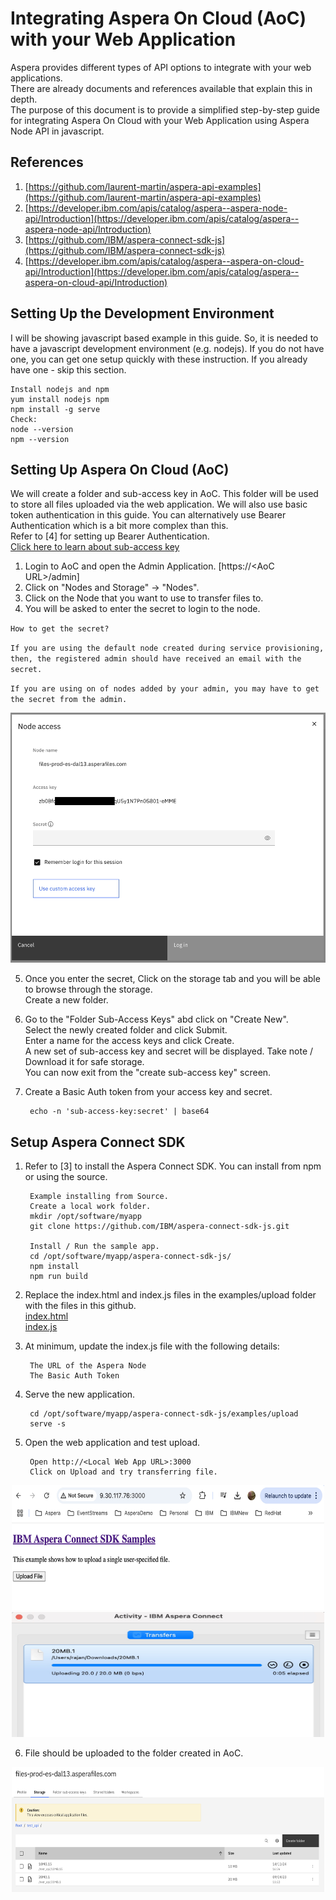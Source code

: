 # Integrating Aspera On Cloud (AoC) with your Web Application
Aspera provides different types of API options to integrate with your web applications.   
There are already documents and references available that explain this in depth.   
The purpose of this document is to provide a simplified step-by-step guide for integrating Aspera On Cloud with your Web Application using Aspera Node API in javascript.    

## References
1. [https://github.com/laurent-martin/aspera-api-examples](https://github.com/laurent-martin/aspera-api-examples)   
2. [https://developer.ibm.com/apis/catalog/aspera--aspera-node-api/Introduction](https://developer.ibm.com/apis/catalog/aspera--aspera-node-api/Introduction)
3. [https://github.com/IBM/aspera-connect-sdk-js](https://github.com/IBM/aspera-connect-sdk-js)
4. [https://developer.ibm.com/apis/catalog/aspera--aspera-on-cloud-api/Introduction](https://developer.ibm.com/apis/catalog/aspera--aspera-on-cloud-api/Introduction)


## Setting Up the Development Environment
I will be showing javascript based example in this guide. So, it is needed to have a javascript development environment (e.g. nodejs). If you do not have one, you can get one setup quickly with these instruction. If you already have one - skip this section.    

    Install nodejs and npm
    yum install nodejs npm
    npm install -g serve   
    Check:  
    node --version
    npm --version


## Setting Up Aspera On Cloud (AoC)
We will create a folder and sub-access key in AoC. This folder will be used to store all files uploaded via the web application. We will also use basic token authentication in this guide. You can alternatively use Bearer Authentication which is a bit more complex than this.   
Refer to [4] for setting up Bearer Authentication.    
[Click here to learn about sub-access key](https://demo.ibmaspera.com/help/primary_and_sub-access_keys)

1. Login to AoC and open the Admin Application. [https://\<AoC URL>\/admin]   
2. Click on "Nodes and Storage" -> "Nodes".   
3. Click on the Node that you want to use to transfer files to. 
4. You will be asked to enter the secret to login to the node.  

`How to get the secret?   `
        
`If you are using the default node created during service provisioning, then, the registered admin should have received an email with the secret.   `

`If you are using on of nodes added by your admin, you may have to get the secret from the admin.`

<center> <img src="./images/1.jpg" width="600" height="400"> </center>

5. Once you enter the secret, Click on the storage tab and you will be able to browse through the storage.    
Create a new folder.
6. Go to the "Folder Sub-Access Keys" abd click on "Create New".    
Select the newly created folder and click Submit.   
Enter a name for the access keys and click Create.   
A new set of sub-access key and secret will be displayed. Take note / Download it for safe storage.   
You can now exit from the "create sub-access key" screen.   
7. Create a Basic Auth token from your access key and secret.   

        echo -n 'sub-access-key:secret' | base64

## Setup Aspera Connect SDK

1. Refer to [3] to install the Aspera Connect SDK. You can install from npm or using the source.  

        Example installing from Source.
        Create a local work folder.   
        mkdir /opt/software/myapp
        git clone https://github.com/IBM/aspera-connect-sdk-js.git

        Install / Run the sample app. 
        cd /opt/software/myapp/aspera-connect-sdk-js/
        npm install
        npm run build

2. Replace the index.html and index.js files in the examples/upload folder with the files in this github.   
[index.html](./index.html)   
[index.js](./index.js)   

3. At minimum, update the index.js file with the following details:  

        The URL of the Aspera Node
        The Basic Auth Token

4. Serve the new application. 

        cd /opt/software/myapp/aspera-connect-sdk-js/examples/upload
        serve -s
5. Open the web application and test upload. 

        Open http://<Local Web App URL>:3000
        Click on Upload and try transferring file. 

<center> <img src="./images/2.jpg" width="500" height="200"> </center>
<center> <img src="./images/3.jpg" width="500" height="200"> </center>

6. File should be uploaded to the folder created in AoC. 

<center> <img src="./images/4.jpg" width="500" height="200"> </center>







